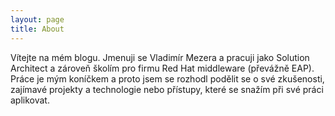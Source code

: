 ```yaml
---
layout: page
title: About
---
```

Vítejte na mém blogu. Jmenuji se Vladimír Mezera a pracuji jako Solution Architect a zároveň školím pro firmu Red Hat middleware (převážně EAP). Práce je mým koníčkem a proto jsem se rozhodl podělit se o své zkušenosti, zajímavé projekty a  technologie nebo přístupy, které se snažím při své práci aplikovat. 
